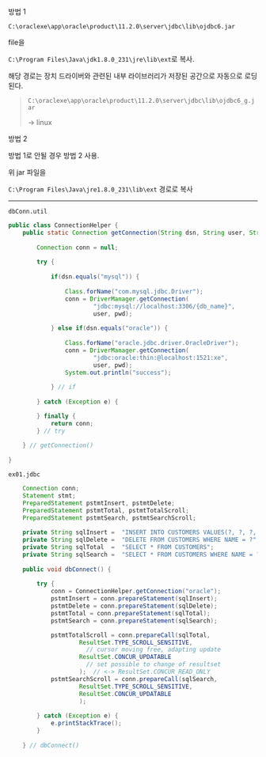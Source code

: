 방법 1

`C:\oraclexe\app\oracle\product\11.2.0\server\jdbc\lib\ojdbc6.jar`

file을

`C:\Program Files\Java\jdk1.8.0_231\jre\lib\ext`로 복사.

해당 경로는 장치 드라이버와 관련된 내부 라이브러리가 저장된 공간으로 자동으로 로딩된다.

> `C:\oraclexe\app\oracle\product\11.2.0\server\jdbc\lib\ojdbc6_g.jar`
>
> -> linux



방법 2

방법 1로 안될 경우 방법 2 사용.

위 jar 파일을

`C:\Program Files\Java\jre1.8.0_231\lib\ext` 경로로 복사



---

`dbConn.util`

```java
public class ConnectionHelper {
    public static Connection getConnection(String dsn, String user, String pwd) {
		
		Connection conn = null;
		
		try {
			
			if(dsn.equals("mysql")) {
				
				Class.forName("com.mysql.jdbc.Driver");
				conn = DriverManager.getConnection(
						"jdbc:mysql://localhost:3306/{db_name}", 
						user, pwd);
				
			} else if(dsn.equals("oracle")) {
				
				Class.forName("oracle.jdbc.driver.OracleDriver");
				conn = DriverManager.getConnection(
						"jdbc:oracle:thin:@localhost:1521:xe", 
						user, pwd);
				System.out.println("success");
				
			} // if
			
		} catch (Exception e) {

		} finally {
			return conn;
		} // try
				
	} // getConnection()
    
}
```

`ex01.jdbc`

``` java
	Connection conn;
	Statement stmt;
	PreparedStatement pstmtInsert, pstmtDelete;
	PreparedStatement pstmtTotal, pstmtTotalScroll;
	PreparedStatement pstmtSearch, pstmtSearchScroll;
	
	private String sqlInsert =	"INSERT INTO CUSTOMERS VALUES(?, ?, ?, ?_)";
	private String sqlDelete =	"DELETE FROM CUSTOMERS WHERE NAME = ?";
	private String sqlTotal  =	"SELECT * FROM CUSTOMERS";
	private String sqlSearch =	"SELECT * FROM CUSTOMERS WHERE NAME = ?";
	
	public void dbConnect() {
		
		try {
			conn = ConnectionHelper.getConnection("oracle");
			pstmtInsert = conn.prepareStatement(sqlInsert);
			pstmtDelete = conn.prepareStatement(sqlDelete);
			pstmtTotal = conn.prepareStatement(sqlTotal);
			pstmtSearch = conn.prepareStatement(sqlSearch);

			pstmtTotalScroll = conn.prepareCall(sqlTotal, 
					ResultSet.TYPE_SCROLL_SENSITIVE,
                      // cursor moving free, adapting update
					ResultSet.CONCUR_UPDATABLE
                      // set possible to change of resultset
					);	// <-> ResultSet.CONCUR_READ_ONLY
			pstmtSearchScroll = conn.prepareCall(sqlSearch,
					ResultSet.TYPE_SCROLL_SENSITIVE,
					ResultSet.CONCUR_UPDATABLE
					);
			
		} catch (Exception e) {
			e.printStackTrace();
		}
		
	} // dbConnect()
```

